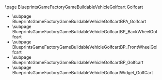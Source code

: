 \page BlueprintsGameFactoryGameBuildableVehicleGolfcart Golfcart
- \subpage BlueprintsGameFactoryGameBuildableVehicleGolfcartBPA_Golfcart
- \subpage BlueprintsGameFactoryGameBuildableVehicleGolfcartBP_BackWheelGolfcart
- \subpage BlueprintsGameFactoryGameBuildableVehicleGolfcartBP_FrontWheelGolfcart
- \subpage BlueprintsGameFactoryGameBuildableVehicleGolfcartBP_Golfcart
- \subpage BlueprintsGameFactoryGameBuildableVehicleGolfcartWidget_GolfCart
